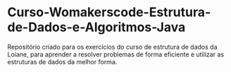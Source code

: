 # Curso-Womakerscode-Estrutura-de-Dados-e-Algoritmos-Java
Repositório criado para os exercícios do curso de estrutura de dados da Loiane, para aprender a resolver problemas de forma eficiente e utilizar as estruturas de dados  da melhor forma.
